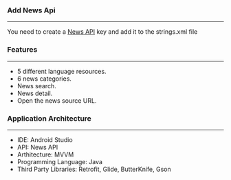 ### Add News Api
---
You need to create a [News API](https://newsapi.org/) key and add it to the strings.xml file

### Features
---
- 5 different language resources.
- 6 news categories.
- News search.
- News detail.
- Open the news source URL.

### Application Architecture
---
- IDE: Android Studio
- API: News API
- Arthitecture: MVVM
- Programming Language: Java
- Third Party Libraries: Retrofit, Glide, ButterKnife, Gson
